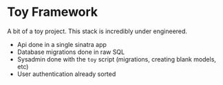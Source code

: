 # Toy Framework
A bit of a toy project. This stack is incredibly under engineered.

- Api done in a single sinatra app
- Database migrations done in raw SQL
- Sysadmin done with the `toy` script (migrations, creating blank models, etc)
- User authentication already sorted

